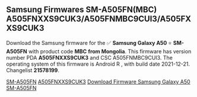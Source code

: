<h2>Samsung Firmwares SM-A505FN(MBC) A505FNXXS9CUK3/A505FNMBC9CUI3/A505FXXS9CUK3</h2>
Download the Samsung firmware for the ✅ <strong>Samsung Galaxy A50 </strong> ⭐ <strong>SM-A505FN</strong> with product code <strong>MBC</strong> <strong> from Mongolia</strong>. This firmware has version number PDA <strong>A505FNXXS9CUK3</strong> and CSC A505FNMBC9CUI3. The operating system of this firmware is Android R , with build date 2021-12-21. Changelist <strong>21578199</strong>.

[SM-A505FN](https://samfirm.shop/samsung/model/SM-A505FN)
[A505FNXXS9CUK3](https://samfirm.shop/samsung/pda/A505FNXXS9CUK3)
[Download Firmware Samsung Galaxy A50 SM-A505FN](https://samfirm.shop/samsung/firmware/484215)
